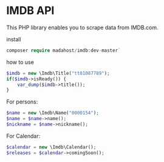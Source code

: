 # IMDB API
This PHP library enables you to scrape data from IMDB.com.

install 
```php
composer require madahost/imdb:dev-master`
```
how to use
```php
$imdb = new \Imdb\Title("tt01087789");
if($imdb->isReady()) {
	var_dump($imdb->title());
}
```

For persons:
```php
$name = new \Imdb\Name("0000154");
$name = $name->name();
$nickname = $name->nickname();
```

For Calendar:
```php
$calendar = new \Imdb\Calendar();
$releases = $calendar->comingSoon();
```
